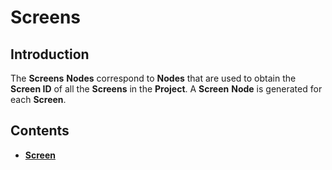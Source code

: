 # Screens

## Introduction

The **Screens** **Nodes** correspond to **Nodes** that are used to obtain the **Screen ID** of all the **Screens** in the **Project**. A **Screen** **Node** is generated for each **Screen**.

## Contents

* [**Screen**](screen.md)